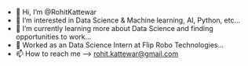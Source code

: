 - 👋 Hi, I’m @RohitKattewar
- 👀 I’m interested in Data Science & Machine learning, AI, Python, etc...
- 🌱 I’m currently learning more about Data Science and finding opportunities to work... 
- 💞️ Worked as an Data Science Intern at Flip Robo Technologies...
- 📫 How to reach me -->  rohit.kattewar@gmail.com

<!---
RohitKattewar/RohitKattewar is a ✨ special ✨ repository because its `README.md` (this file) appears on your GitHub profile.
You can click the Preview link to take a look at your changes.
--->
